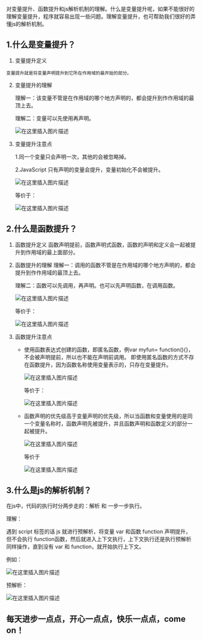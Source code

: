 对变量提升、函数提升和js解析机制的理解。什么是变量提升呢，如果不能很好的理解变量提升，程序就容易出现一些问题。理解变量提升，也可帮助我们很好的弄懂js的解析机制。

## 1.什么是变量提升？

 1.  变量提升定义

	变量提升就是将变量声明提升到它所在作用域的最开始的部分。

2. 变量提升的理解
	
	理解一：该变量不管是在作用域的哪个地方声明的，都会提升到作作用域的最顶上去。

	理解二：变量可以先使用再声明。

	![在这里插入图片描述](https://img-blog.csdnimg.cn/20181205202114239.png?x-oss-process=image/watermark,type_ZmFuZ3poZW5naGVpdGk,shadow_10,text_aHR0cHM6Ly9ibG9nLmNzZG4ubmV0L3cxNDE4ODk5NTMy,size_16,color_FFFFFF,t_70)

3. 变量提升注意点

	1.同一个变量只会声明一次，其他的会被忽略掉。

	2.JavaScript 只有声明的变量会提升，变量初始化不会被提升。

	![在这里插入图片描述](https://img-blog.csdnimg.cn/20181205203054677.png?x-oss-process=image/watermark,type_ZmFuZ3poZW5naGVpdGk,shadow_10,text_aHR0cHM6Ly9ibG9nLmNzZG4ubmV0L3cxNDE4ODk5NTMy,size_16,color_FFFFFF,t_70)

	等价于：

	![在这里插入图片描述](https://img-blog.csdnimg.cn/20181205203241617.png)

## 2.什么是函数提升？

1. 函数提升定义
	函数声明提前，函数声明式函数，函数的声明和定义会一起被提升到作用域的最上面部分。
2. 函数提升的理解
	理解一：调用的函数不管是在作用域的哪个地方声明的，都会提升到作作用域的最顶上去。

	理解二：函数可以先调用，再声明。也可以先声明函数，在调用函数。

	![在这里插入图片描述](https://img-blog.csdnimg.cn/20181205203507450.png)

	等价于：

	![在这里插入图片描述](https://img-blog.csdnimg.cn/20181205203654279.png)
	
3. 函数提升注意点
	- 使用函数表达式创建的函数，即匿名函数，例var myfun= function(){}，不会被声明提前，所以也不能在声明前调用。
	即使用匿名函数的方式不存在函数提升，因为函数名称使用变量表示的，只存在变量提升。

		![在这里插入图片描述](https://img-blog.csdnimg.cn/20181205210047405.png?x-oss-process=image/watermark,type_ZmFuZ3poZW5naGVpdGk,shadow_10,text_aHR0cHM6Ly9ibG9nLmNzZG4ubmV0L3cxNDE4ODk5NTMy,size_16,color_FFFFFF,t_70)

		等价于：

		![在这里插入图片描述](https://img-blog.csdnimg.cn/20181205210255736.png?x-oss-process=image/watermark,type_ZmFuZ3poZW5naGVpdGk,shadow_10,text_aHR0cHM6Ly9ibG9nLmNzZG4ubmV0L3cxNDE4ODk5NTMy,size_16,color_FFFFFF,t_70)

	- 函数声明的优先级高于变量声明的优先级，所以当函数和变量使用的是同一个变量名称时，函数声明先被提升，并且函数声明和函数定义的部分一起被提升。

		![在这里插入图片描述](https://img-blog.csdnimg.cn/20181205205048203.png)

		等价于

		![在这里插入图片描述](https://img-blog.csdnimg.cn/20181205205329888.png)

## 3.什么是js的解析机制？

在js中，代码的执行时分两步走的：解析 和 一步一步执行。

理解：

遇到 script 标签的话 js 就进行预解析，将变量 var 和函数 function 声明提升，但不会执行 function函数，然后就进入上下文执行，上下文执行还是执行预解析同样操作，直到没有 var 和 function，就开始执行上下文。

例如：

![在这里插入图片描述](https://img-blog.csdnimg.cn/20181205211147399.png)

预解析：

![在这里插入图片描述](https://img-blog.csdnimg.cn/20181205211018839.png)


## 每天进步一点点，开心一点点，快乐一点点，come on！